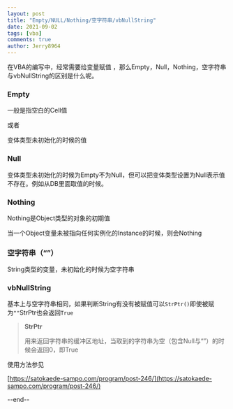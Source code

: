 ```yaml
---
layout: post
title: "Empty/NULL/Nothing/空字符串/vbNullString"
date: 2021-09-02
tags: [vba]
comments: true
author: Jerry8964
---
```




在VBA的编写中，经常需要给变量赋值 ，那么Empty，Null，Nothing，空字符串与vbNullString的区别是什么呢。

### Empty

一般是指空白的Cell值

或者

变体类型未初始化的时候的值 



### Null

变体类型未初始化的时候为Empty不为Null，但可以把变体类型设置为Null表示值不存在。例如从DB里面取值的时候。



### Nothing

Nothing是Object类型的对象的初期值

当一个Object变量未被指向任何实例化的Instance的时候，则会Nothing



### 空字符串（“”）

String类型的变量，未初始化的时候为空字符串



### vbNullString

基本上与空字符串相同，如果判断String有没有被赋值可以`StrPtr()`即使被赋为`""`StrPtr也会返回`True`

> **StrPtr**
>
> 用来返回字符串的缓冲区地址，当取到的字符串为空（包含Null与“”）的时候会返回0，即True

使用方法参见

[https://satokaede-sampo.com/program/post-246/](https://satokaede-sampo.com/program/post-246/)



--end--
